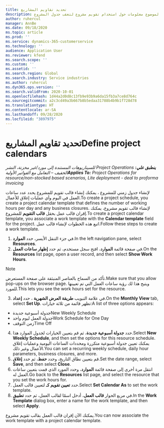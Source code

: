 ```yaml
---
title: تحديد تقاويم المشاريع
description: يقدم هذا الموضوع معلومات حول استخدام تقويم مشروع لتعقب جدول المشروع.
author: ruhercul
manager: AnnBe
ms.date: 09/18/2020
ms.topic: article
ms.prod: ''
ms.service: dynamics-365-customerservice
ms.technology: ''
audience: Application User
ms.reviewer: kfend
ms.search.scope: ''
ms.custom: ''
ms.assetid: ''
ms.search.region: Global
ms.search.industry: Service industries
ms.author: ruhercul
ms.dyn365.ops.version: ''
ms.search.validFrom: 2020-10-01
ms.openlocfilehash: 1d44a2d0d8c13fb9e93b9a6da15fb3a7ce8d764c
ms.sourcegitcommit: a2c3cd49a3b667b8b5edaa31788b4b9b1f728d78
ms.translationtype: HT
ms.contentlocale: ar-SA
ms.lasthandoff: 09/28/2020
ms.locfileid: "3897975"
---
```

# <a name="define-project-calendars"></a><span data-ttu-id="e891a-103">تحديد تقاويم المشاريع</span><span class="sxs-lookup"><span data-stu-id="e891a-103">Define project calendars</span></span>

<span data-ttu-id="e891a-104">_**ينطبق علي:** ‏‫Project Operations للسيناريوهات المستندة إلى مورد/غير مخزنة‬، ‏‫النشر الخفيف – التعامل مع الفواتير الأولية‬_</span><span class="sxs-lookup"><span data-stu-id="e891a-104">_**Applies To:** Project Operations for resource/non-stocked based scenarios, Lite deployment - deal to proforma invoicing_</span></span>

<span data-ttu-id="e891a-105">لإنشاء جدول زمني للمشروع ، يمكنك إنشاء قالب تقويم للمشروع يحدد عدد ساعات العمل في اليوم وأي عمليات إغلاق للأعمال.</span><span class="sxs-lookup"><span data-stu-id="e891a-105">To create a project schedule, you create a project calendar template that defines the number of working hours per day and any business closures.</span></span> <span data-ttu-id="e891a-106">لإنشاء قالب تقويم مشروع، يمكنك إقران قالب عمل بحقل **قالب التقويم** للمشروع.</span><span class="sxs-lookup"><span data-stu-id="e891a-106">To create a project calendar template, you associate a work template with the **Calendar template** field for the project.</span></span> <span data-ttu-id="e891a-107">اتبع هذه الخطوات لإنشاء قالب عمل.</span><span class="sxs-lookup"><span data-stu-id="e891a-107">Follow these steps to create a work template.</span></span>

1. <span data-ttu-id="e891a-108">في جزء التنقل الأيسر، حدد **الموارد‬**.</span><span class="sxs-lookup"><span data-stu-id="e891a-108">In the left navigation pane, select **Resources**.</span></span> 
2. <span data-ttu-id="e891a-109">في صفحة قائمة **الموارد**، افتح سجل مستخدم، ثم حدد **إظهار ساعات العمل**.</span><span class="sxs-lookup"><span data-stu-id="e891a-109">On the **Resources** list page, open a user record, and then select **Show Work Hours**.</span></span>

  > [!NOTE]
  > <span data-ttu-id="e891a-110">تأكد من السماح بالعناصر المنبثقة على صفحة المستعرض.</span><span class="sxs-lookup"><span data-stu-id="e891a-110">Make sure that you allow pop-ups on the browser page.</span></span> <span data-ttu-id="e891a-111">ويتيح هذا لك رؤية ساعات العمل التي تم تعيينها للمورد.</span><span class="sxs-lookup"><span data-stu-id="e891a-111">This lets you see the work hours set for the resource.</span></span>
  
3. <span data-ttu-id="e891a-112">في علامة التبويب **طريقة العرض الشهرية** ، حدد **إعداد**.</span><span class="sxs-lookup"><span data-stu-id="e891a-112">On the **Monthly View** tab, select **Set Up**.</span></span> <span data-ttu-id="e891a-113">تظهر قائمة من ثلاثة خيارات:</span><span class="sxs-lookup"><span data-stu-id="e891a-113">A list of three options appears:</span></span> 

  - <span data-ttu-id="e891a-114">جدولة أسبوعية جديدة</span><span class="sxs-lookup"><span data-stu-id="e891a-114">New Weekly Schedule</span></span>
  - <span data-ttu-id="e891a-115">جدولة العمل ليوم واحد</span><span class="sxs-lookup"><span data-stu-id="e891a-115">Work Schedule for One Day</span></span>
  - <span data-ttu-id="e891a-116">زمن التوقف</span><span class="sxs-lookup"><span data-stu-id="e891a-116">Time Off</span></span>

4. <span data-ttu-id="e891a-117">حدد **جدولة أسبوعية جديدة**، ثم قم بتعيين الخيارات لجدول الموارد هذا.</span><span class="sxs-lookup"><span data-stu-id="e891a-117">Select **New Weekly Schedule**, and then set the options for this resource schedule.</span></span> <span data-ttu-id="e891a-118">يمكنك تعيين جدولة أسبوعية متكررة ومحددات الساعات اليومية وعمليات إغلاق الأعمال وغير ذلك.</span><span class="sxs-lookup"><span data-stu-id="e891a-118">You can set a recurring weekly schedule, daily hour parameters, business closures, and more.</span></span>
5. <span data-ttu-id="e891a-119">قم بتعيين نطاق التاريخ، وحدد **حفظ**، ثم حدد **إغلاق**.</span><span class="sxs-lookup"><span data-stu-id="e891a-119">Set the date range, select **Save**, and then select **Close**.</span></span> 
6. <span data-ttu-id="e891a-120">انتقل مرة أخرى إلى صفحة قائمة **الموارد**، وحدد المورد الذي قمت بتعيين ساعات العمل له.</span><span class="sxs-lookup"><span data-stu-id="e891a-120">Go back to the **Resources** list page, and select the resource that you set the work hours for.</span></span> 
7. <span data-ttu-id="e891a-121">حدد **تعيين تقويم كـ** لتعيين قالب العمل.</span><span class="sxs-lookup"><span data-stu-id="e891a-121">Select **Set Calendar As** to set the work template.</span></span> 
8. <span data-ttu-id="e891a-122">في مربع الحوار **قالب العمل**، أدخل اسمًا لقالب العمل، ثم حدد **تطبيق**.</span><span class="sxs-lookup"><span data-stu-id="e891a-122">In the **Work Template** dialog box, enter a name for the work template, and then select **Apply**.</span></span> 

<span data-ttu-id="e891a-123">يمكنك الآن إقران قالب العمل بقالب تقويم مشروع.</span><span class="sxs-lookup"><span data-stu-id="e891a-123">You can now associate the work template with a project calendar template.</span></span>
